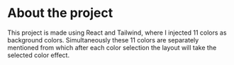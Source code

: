 # About the project
This project is made using React and Tailwind, where I injected 11 colors as background colors. Simultaneously these 11 colors are separately mentioned from which after each color selection the layout will take the selected color effect.
